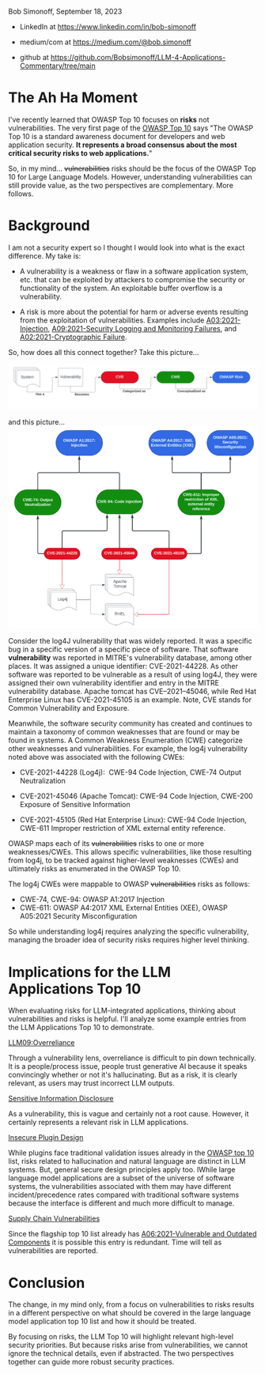 Bob Simonoff, September 18, 2023

- LinkedIn at https://www.linkedin.com/in/bob-simonoff

- medium/com at https://medium.com/@bob.simonoff

- github at https://github.com/Bobsimonoff/LLM-4-Applications-Commentary/tree/main


# The Ah Ha Moment
I've recently learned that OWASP Top 10 focuses on **risks** not vulnerabilities. The very first page of the [OWASP Top 10](https://owasp.org/www-project-top-ten/) says "The OWASP Top 10 is a standard awareness document for developers and web application security. **It represents a broad consensus about the most critical security risks to web applications.**"

So, in my mind... ~~vulnerabilities~~ risks should be the focus of the OWASP Top 10 for Large Language Models. However, understanding vulnerabilities can still provide value, as the two perspectives are complementary. More follows. 

# Background
I am not a security expert so I thought I would look into what is the exact difference.  My take is:

* A vulnerability is a weakness or flaw in a software application system, etc. that can be exploited by attackers to compromise the security or functionality of the system. An exploitable buffer overflow is a vulnerability.
  
* A risk is more about the potential for harm or adverse events resulting from the exploitation of vulnerabilities.  Examples include [A03:2021-Injection](https://owasp.org/Top10/A03_2021-Injection/), [A09:2021-Security Logging and Monitoring Failures](https://owasp.org/Top10/A09_2021-Security_Logging_and_Monitoring_Failures/), and [A02:2021-Cryptographic Failure](https://owasp.org/Top10/A02_2021-Cryptographic_Failures/).


So, how does all this connect together? 
Take this picture...

![Alt text](images/CVE-CWE-Risk.png)

and this picture...
![Alt text](images/Security-Hierarchy.png)

Consider the log4J vulnerability that was widely reported. It was a specific bug in a specific version of a specific piece of software. That software **vulnerability** was reported in MITRE's vulnerability database, among other places. It was assigned a unique identifier: CVE-2021-44228.  As other software was reported to be vulnerable as a result of using log4J, they were assigned their own vulnerability identifier and entry in the MITRE vulnerability database. Apache tomcat has CVE–2021–45046, while Red Hat Enterprise Linux has CVE-2021-45105 is an example. Note, CVE stands for Common Vulnerability and Exposure. 

Meanwhile, the software security community has created and continues to maintain a taxonomy of common weaknesses that are found or may be found in systems. A Common Weakness Enumeration (CWE) categorize other weaknesses and vulnerabilities. For example, the log4j vulnerability noted above was associated with the following CWEs:  

* CVE-2021-44228 (Log4j):  CWE-94 Code Injection, CWE-74 Output Neutralization

* CVE-2021-45046 (Apache Tomcat): CWE-94 Code Injection, CWE-200 Exposure of Sensitive Information

* CVE-2021-45105 (Red Hat Enterprise Linux): CWE-94 Code Injection, CWE-611 Improper restriction of XML external entity reference.

OWASP maps each of its ~~vulnerabilities~~ risks to one or more weaknesses/CWEs. This allows specific vulnerabilities, like those resulting from log4j, to be tracked against higher-level weaknesses (CWEs) and ultimately risks as enumerated in the OWASP Top 10. 

The log4j CWEs were mappable to OWASP ~~vulnerabilities~~ risks as follows:
* CWE-74, CWE-94: OWASP A1:2017 Injection 
* CWE-611: OWASP A4:2017 XML External Entities (XEE), OWASP A05:2021 Security Misconfiguration

So while understanding log4j requires analyzing the specific vulnerability, managing the broader idea of security risks requires higher level thinking.
 

# Implications for the LLM Applications Top 10
When evaluating risks for LLM-integrated applications, thinking about vulnerabilities and risks is helpful. I'll analyze some example entries from the LLM Applications Top 10 to demonstrate.

[LLM09:Overreliance](https://llmtop10.com/llm09/)

Through a vulnerability lens, overreliance is difficult to pin down technically. It is a people/process issue, people trust generative AI because it speaks convincingly whether or not it's hallucinating. But as a risk, it is clearly relevant, as users may trust incorrect LLM outputs. 



[Sensitive Information Disclosure](https://llmtop10.com/llm06/)

As a vulnerability, this is vague and certainly not a root cause. However, it certainly represents a relevant risk in LLM applications. 


[Insecure Plugin Design](https://llmtop10.com/llm07/)

While plugins face traditional validation issues already in the [OWASP top 10](https://owasp.org/Top10/) list, risks related to hallucination and natural language are distinct in LLM systems. But, general secure design principles apply too. lWhile large language model applications are a subset of the universe of software systems, the vulnerabilities associated with them may have different incident/precedence rates compared with traditional software systems because the interface is different and much more difficult to manage. 


 [Supply Chain Vulnerabilities](https://llmtop10.com/llm05/)
 
 Since the flagship top 10 list already has [A06:2021-Vulnerable and Outdated Components](https://owasp.org/Top10/A06_2021-Vulnerable_and_Outdated_Components/) it is possible this entry is redundant. Time will tell as vulnerabilities are reported. 

# Conclusion
The change, in my mind only, from a focus on vulnerabilities to risks results in a different perspective on what should be covered in the large language model application top 10 list and how it should be treated.  
  
By focusing on risks, the LLM Top 10 will highlight relevant high-level security priorities. But because risks arise from vulnerabilities, we cannot ignore the technical details, even if abstracted. The two perspectives together can guide more robust security practices. 


